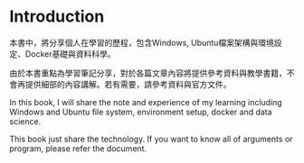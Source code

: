 # Introduction

本書中，將分享個人在學習的歷程，包含Windows, Ubuntu檔案架構與環境設定、Docker基礎與資料科學。

由於本書重點為學習筆記分享，對於各篇文章內容將提供參考資料與教學書籍，不會再提供細部的內容講解。若有需要，請參考資料與官方文件。

In this book, I will share the note and experience of my learning including Windows and Ubuntu file system, environment setup, docker and data science.

This book just share the technology. If you want  to know all of arguments or program, please refer the document.
